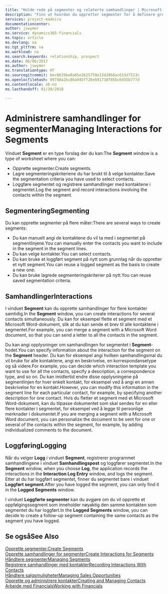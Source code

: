 ```yaml
---
title: "Holde rede på segmenter og relaterte samhandlinger | Microsoft-dokumentasjon"
description: "Finn ut hvordan du oppretter segmenter for å definere grupper med kontakter og angi samhandlinger for segmenter."
services: project-madeira
documentationcenter: 
author: jswymer
ms.service: dynamics365-financials
ms.topic: article
ms.devlang: na
ms.tgt_pltfrm: na
ms.workload: na
ms.search.keywords: relationship, prospect
ms.date: 06/06/2017
ms.author: jswymer
ms.translationtype: HT
ms.sourcegitcommit: bec0619be0a65e3625759e13d2866ac615d7513c
ms.openlocfilehash: 09748a2bc86a945ff26e581738f85bc6d55b777d
ms.contentlocale: nb-no
ms.lasthandoff: 01/30/2018

---
```

# <a name="managing-interactions-for-segments"></a><span data-ttu-id="21dae-103">Administrere samhandlinger for segmenter</span><span class="sxs-lookup"><span data-stu-id="21dae-103">Managing Interactions for Segments</span></span>
<span data-ttu-id="21dae-104">Vinduet **Segment** er en type forslag der du kan:</span><span class="sxs-lookup"><span data-stu-id="21dae-104">The **Segment** window is a type of worksheet where you can:</span></span>

* <span data-ttu-id="21dae-105">Opprette segmenter.</span><span class="sxs-lookup"><span data-stu-id="21dae-105">Create segments.</span></span>
* <span data-ttu-id="21dae-106">Lagre segmenteringskriteriene du har brukt til å velge kontakter.</span><span class="sxs-lookup"><span data-stu-id="21dae-106">Save the segmentation criteria you have used to select contacts.</span></span>
* <span data-ttu-id="21dae-107">Loggføre segmentet og registrere samhandlinger med kontaktene i segmentet.</span><span class="sxs-lookup"><span data-stu-id="21dae-107">Log the segment and record interactions involving the contacts within the segment.</span></span>

## <a name="segmenting"></a><span data-ttu-id="21dae-108">Segmentering</span><span class="sxs-lookup"><span data-stu-id="21dae-108">Segmenting</span></span>
<span data-ttu-id="21dae-109">Du kan opprette segmenter på flere måter:</span><span class="sxs-lookup"><span data-stu-id="21dae-109">There are several ways to create segments:</span></span>

* <span data-ttu-id="21dae-110">Du kan manuelt angi de kontaktene du vil ta med i segmentet på segmentlinjene.</span><span class="sxs-lookup"><span data-stu-id="21dae-110">You can manually enter the contacts you want to include in the segment in the segment lines.</span></span>
* <span data-ttu-id="21dae-111">Du kan velge kontakter.</span><span class="sxs-lookup"><span data-stu-id="21dae-111">You can select contacts.</span></span>
* <span data-ttu-id="21dae-112">Du kan bruke et loggført segment på nytt som grunnlag når du oppretter et nytt segment.</span><span class="sxs-lookup"><span data-stu-id="21dae-112">You can reuse a logged segment as the basis to create a new one.</span></span>
* <span data-ttu-id="21dae-113">Du kan bruke lagrede segmenteringskriterier på nytt.</span><span class="sxs-lookup"><span data-stu-id="21dae-113">You can reuse saved segmentation criteria.</span></span>

## <a name="interactions"></a><span data-ttu-id="21dae-114">Samhandlinger</span><span class="sxs-lookup"><span data-stu-id="21dae-114">Interactions</span></span>
<span data-ttu-id="21dae-115">I vinduet **Segment** kan du opprette samhandlinger for flere kontakter samtidig.</span><span class="sxs-lookup"><span data-stu-id="21dae-115">In the **Segment** window, you can create interactions for several contacts simultaneously.</span></span> <span data-ttu-id="21dae-116">Du kan for eksempel flette et segment med et Microsoft Word-dokument, slik at du kan sende et brev til alle kontaktene i segmentet.</span><span class="sxs-lookup"><span data-stu-id="21dae-116">For example, you can merge a segment with a Microsoft Word document, so that you can send a letter to all the contacts in the segment.</span></span>

<span data-ttu-id="21dae-117">Du kan angi opplysninger om samhandlingen for segmentet i **Segment**-hodet.</span><span class="sxs-lookup"><span data-stu-id="21dae-117">You can specify information about the interaction for the segment on the **Segment** header.</span></span> <span data-ttu-id="21dae-118">Du kan for eksempel angi hvilken samhandlingsmal du vil bruke for alle kontaktene, angi en beskrivelse, en korrespondansetype og så videre.</span><span class="sxs-lookup"><span data-stu-id="21dae-118">For example, you can decide which interaction template you want to use for all the contacts, specify a description, a correspondence type, and so on.</span></span> <span data-ttu-id="21dae-119">Du kan imidlertid endre disse opplysningene på segmentlinjen for hver enkelt kontakt, for eksempel ved å angi en annen beskrivelse for en kontakt.</span><span class="sxs-lookup"><span data-stu-id="21dae-119">However, you can modify this information in the segment line for each particular contact, for example, by specifying another description for one contact.</span></span> <span data-ttu-id="21dae-120">Hvis du fletter et segment med et Microsoft Word-dokument, kan du tilpasse dokumentet som skal sendes for en eller flere kontakter i segmentet, for eksempel ved å legge til personlige merknader i dokumentet.</span><span class="sxs-lookup"><span data-stu-id="21dae-120">If you are merging a segment with a Microsoft Word document, you can personalize the document to be sent for one or several of the contacts within the segment, for example, by adding individualized comments to the document.</span></span>

## <a name="logging"></a><span data-ttu-id="21dae-121">Loggføring</span><span class="sxs-lookup"><span data-stu-id="21dae-121">Logging</span></span>
<span data-ttu-id="21dae-122">Når du velger **Logg** i vinduet **Segment**, registrerer programmet samhandlingene i vinduet **Samhandlingspost** og loggfører segmentet.</span><span class="sxs-lookup"><span data-stu-id="21dae-122">In the **Segment** window, when you choose **Log**, the application records the interactions in the **Interaction Log Entry** window, and logs the segment.</span></span> <span data-ttu-id="21dae-123">Etter at du har loggført segmentet, finner du segmentet bare i vinduet **Loggført segment**.</span><span class="sxs-lookup"><span data-stu-id="21dae-123">After you have logged the segment, you can only find it in the **Logged Segments** window.</span></span>

<span data-ttu-id="21dae-124">I vinduet **Loggførte segmenter** kan du avgjøre om du vil opprette et oppfølgingssegment som inneholder nøyaktig den samme kontakten som segmentet du har loggført.</span><span class="sxs-lookup"><span data-stu-id="21dae-124">In the **Logged Segments** window, you can decide to create a follow-up segment containing the same contacts as the segment you have logged.</span></span>

## <a name="see-also"></a><span data-ttu-id="21dae-125">Se også</span><span class="sxs-lookup"><span data-stu-id="21dae-125">See Also</span></span>
[<span data-ttu-id="21dae-126">Opprette segmenter.</span><span class="sxs-lookup"><span data-stu-id="21dae-126">Create Segments</span></span>](marketing-how-create-segment.md)  
[<span data-ttu-id="21dae-127">Opprette samhandlinger for segmenter</span><span class="sxs-lookup"><span data-stu-id="21dae-127">Create Interactions for Segments</span></span>](marketing-how-create-interactions.md)  
[<span data-ttu-id="21dae-128">Håndtere segmenter</span><span class="sxs-lookup"><span data-stu-id="21dae-128">Managing Segments</span></span>](marketing-segments.md)  
[<span data-ttu-id="21dae-129">Registrere samhandlinger med kontakter</span><span class="sxs-lookup"><span data-stu-id="21dae-129">Recording Interactions With Contacts</span></span>](marketing-interactions.md)  
[<span data-ttu-id="21dae-130">Håndtere salgsmuligheter</span><span class="sxs-lookup"><span data-stu-id="21dae-130">Managing Sales Opportunities</span></span>](marketing-manage-sales-opportunities.md)  
[<span data-ttu-id="21dae-131">Opprette og administrere kontakter</span><span class="sxs-lookup"><span data-stu-id="21dae-131">Creating and Managing Contacts</span></span>](marketing-contacts.md)  
[<span data-ttu-id="21dae-132">Arbeide med Financials</span><span class="sxs-lookup"><span data-stu-id="21dae-132">Working with Financials</span></span>](ui-work-product.md)

